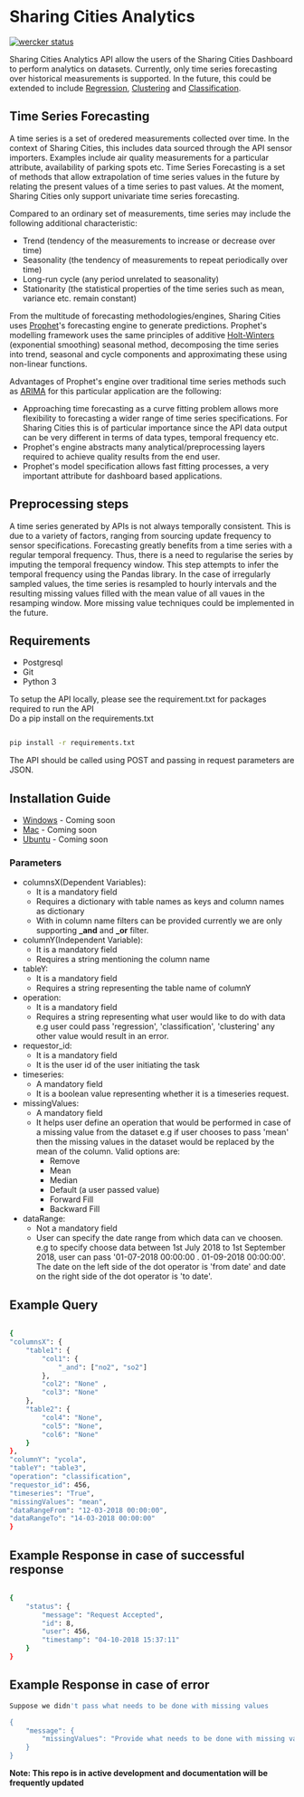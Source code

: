 # Sharing Cities Analytics

[![wercker status](https://app.wercker.com/status/350323c0db166acb5049b26ec2330f42/s/master "wercker status")](https://app.wercker.com/project/byKey/350323c0db166acb5049b26ec2330f42)

Sharing Cities Analytics API allow the users of the Sharing Cities Dashboard to perform analytics on datasets. Currently, only time series forecasting over historical measurements is supported. In the future, this could be extended to include [Regression](https://en.wikipedia.org/wiki/Regression), [Clustering](https://en.wikipedia.org/wiki/Cluster_analysis) and [Classification](https://en.wikipedia.org/wiki/Statistical_classification). 

## Time Series Forecasting
A time series is a set of oredered measurements collected over time. In the context of Sharing Cities, this includes data sourced through the API sensor importers. Examples include air quality measurements for a particular attribute, availability of parking spots etc. Time Series Forecasting is a set of methods that allow extrapolation of time series values in the future by relating the present values of a time series to past values. At the moment, Sharing Cities only support univariate time series forecasting. 

Compared to an ordinary set of measurements, time series may include the following additional characteristic:

- Trend (tendency of the measurements to increase or decrease over time)
- Seasonality (the tendency of measurements to repeat periodically over time)
- Long-run cycle (any period unrelated to seasonality)
- Stationarity (the statistical properties of the time series such as mean, variance etc. remain constant)

From the multitude of forecasting methodologies/engines, Sharing Cities uses [Prophet](https://facebook.github.io/prophet/)'s forecasting engine to generate predictions. Prophet's modelling framework uses the same principles of additive [Holt-Winters ](https://otexts.org/fpp2/holt-winters.html)(exponential smoothing) seasonal method, decomposing the time series into trend, seasonal and cycle components and approximating these using non-linear functions. 

Advantages of Prophet's engine over traditional time series methods such as [ARIMA](https://en.wikipedia.org/wiki/Autoregressive_integrated_moving_average) for this particular application are the following:

- Approaching time forecasting as a curve fitting problem allows more flexibility to forecasting a wider range of time series specifications. For Sharing Cities this is of particular importance since the API data output can be very different in terms of data types, temporal frequency etc.
- Prophet's engine abstracts many analytical/preprocessing layers required to achieve quality results from the end user. 
- Prophet's model specification allows fast fitting processes, a very important attribute for dashboard based applications.

## Preprocessing steps
A time series generated by APIs is not always temporally consistent. This is due to a variety of factors, ranging from sourcing update frequency to sensor specifications. Forecasting greatly benefits from a time series with a regular temporal frequency. Thus, there is a need to regularise the series by imputing the temporal frequency window. This step attempts to infer the temporal frequency using the Pandas library. In the case of irregularly sampled values, the time series is resampled to hourly intervals and the resulting missing values filled with the mean value of all vaues in the resamping window. More missing value techniques could be implemented in the future. 

## Requirements

- Postgresql
- Git
- Python 3

To setup the API locally, please see the requirement.txt for packages required to run the API \
Do a pip install on the requirements.txt

```bash

pip install -r requirements.txt

```

The API should be called using POST and passing in request parameters are JSON.

## Installation Guide
- [Windows]() - Coming soon
- [Mac]() - Coming soon
- [Ubuntu]() - Coming soon

### Parameters

- columnsX(Dependent Variables):
    - It is a mandatory field
    - Requires a dictionary with table names as keys and column names as dictionary
    - With in column name filters can be provided currently we are only 
    supporting **_and** and **_or** filter.
- columnY(Independent Variable):
    - It is a mandatory field
    - Requires a string mentioning the column name
- tableY:
    - It is a mandatory field
    - Requires a string representing the table name of columnY
- operation:
    - It is a mandatory field
    - Requires a string representing what user would like to do with data e.g user could pass 'regression', 'classification', 'clustering' any other value would result in an error.
- requestor_id:
    - It is a mandatory field
    - It is the user id of the user initiating the task
- timeseries:
    - A mandatory field
    - It is a boolean value representing whether it is a timeseries request.
- missingValues:
    - A mandatory field
    - It helps user define an operation that would be performed in case of a missing value from the dataset e.g if user chooses to pass 'mean' then the missing values in the dataset would be replaced by the mean of the column. Valid options are:
        - Remove
        - Mean
        - Median
        - Default (a user passed value)
        - Forward Fill
        - Backward Fill
- dataRange:
    - Not a mandatory field
    - User can specify the date range from which data can ve choosen. e.g to specify choose data between 1st July 2018 to 1st September 2018, user can pass '01-07-2018 00:00:00 . 01-09-2018 00:00:00'. The date on the left side of the dot operator is 'from date' and date on the right side of the dot operator is 'to date'.

## Example Query

```bash

{
"columnsX": {
	"table1": {
		"col1": {
			"_and": ["no2", "so2"]
		},
		"col2": "None" ,
		"col3": "None"
	},
	"table2": {
		"col4": "None",
		"col5": "None",
		"col6": "None"
	}
},
"columnY": "ycola",
"tableY": "table3",
"operation": "classification",
"requestor_id": 456,
"timeseries": "True",
"missingValues": "mean",
"dataRangeFrom": "12-03-2018 00:00:00",
"dataRangeTo": "14-03-2018 00:00:00"
}

```

## Example Response in case of successful response

```bash

{
    "status": {
        "message": "Request Accepted",
        "id": 8,
        "user": 456,
        "timestamp": "04-10-2018 15:37:11"
    }
}

```

## Example Response in case of error

```bash
Suppose we didn't pass what needs to be done with missing values

{
    "message": {
        "missingValues": "Provide what needs to be done with missing values"
    }
}

```

**Note: This repo is in active development and documentation will be frequently updated**

